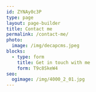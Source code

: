 ```yaml
---
id: ZYNAy0c3P
type: page
layout: page-builder
title: Contact me
permalink: /contact-me/
photo:
  image: /img/decapcms.jpeg
blocks:
  - type: form
    title: Get in touch with me
    form: T9c8SkeW4
seo:
  ogimage: /img/4000_2_01.jpg
---
```

